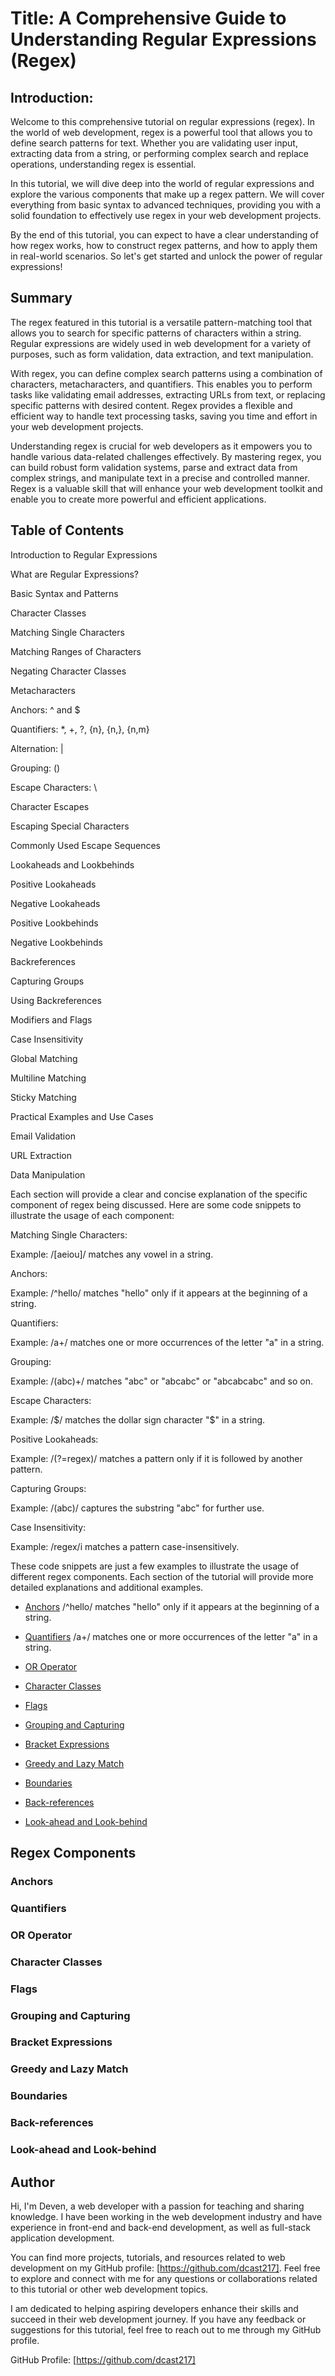 # Title: A Comprehensive Guide to Understanding Regular Expressions (Regex)


## Introduction:
Welcome to this comprehensive tutorial on regular expressions (regex). In the world of web development, regex is a powerful tool that allows you to define search patterns for text. Whether you are validating user input, extracting data from a string, or performing complex search and replace operations, understanding regex is essential.

In this tutorial, we will dive deep into the world of regular expressions and explore the various components that make up a regex pattern. We will cover everything from basic syntax to advanced techniques, providing you with a solid foundation to effectively use regex in your web development projects.

By the end of this tutorial, you can expect to have a clear understanding of how regex works, how to construct regex patterns, and how to apply them in real-world scenarios. So let's get started and unlock the power of regular expressions!



## Summary

The regex featured in this tutorial is a versatile pattern-matching tool that allows you to search for specific patterns of characters within a string. Regular expressions are widely used in web development for a variety of purposes, such as form validation, data extraction, and text manipulation.

With regex, you can define complex search patterns using a combination of characters, metacharacters, and quantifiers. This enables you to perform tasks like validating email addresses, extracting URLs from text, or replacing specific patterns with desired content. Regex provides a flexible and efficient way to handle text processing tasks, saving you time and effort in your web development projects.

Understanding regex is crucial for web developers as it empowers you to handle various data-related challenges effectively. By mastering regex, you can build robust form validation systems, parse and extract data from complex strings, and manipulate text in a precise and controlled manner. Regex is a valuable skill that will enhance your web development toolkit and enable you to create more powerful and efficient applications.


## Table of Contents
Introduction to Regular Expressions

What are Regular Expressions?

Basic Syntax and Patterns

Character Classes

Matching Single Characters

Matching Ranges of Characters

Negating Character Classes

Metacharacters

Anchors: ^ and $

Quantifiers: *, +, ?, {n}, {n,}, {n,m}

Alternation: |

Grouping: ()

Escape Characters: \

Character Escapes

Escaping Special Characters

Commonly Used Escape Sequences

Lookaheads and Lookbehinds

Positive Lookaheads

Negative Lookaheads

Positive Lookbehinds

Negative Lookbehinds

Backreferences

Capturing Groups

Using Backreferences

Modifiers and Flags

Case Insensitivity

Global Matching

Multiline Matching

Sticky Matching

Practical Examples and Use Cases

Email Validation

URL Extraction

Data Manipulation

Each section will provide a clear and concise explanation of the specific component of regex being discussed. Here are some code snippets to illustrate the usage of each component:

Matching Single Characters:

Example: /[aeiou]/ matches any vowel in a string.

Anchors:

Example: /^hello/ matches "hello" only if it appears at the beginning of a string.

Quantifiers:

Example: /a+/ matches one or more occurrences of the letter "a" in a string.

Grouping:

Example: /(abc)+/ matches "abc" or "abcabc" or "abcabcabc" and so on.

Escape Characters:

Example: /$/ matches the dollar sign character "$" in a string.

Positive Lookaheads:

Example: /(?=regex)/ matches a pattern only if it is followed by another pattern.

Capturing Groups:

Example: /(abc)/ captures the substring "abc" for further use.

Case Insensitivity:

Example: /regex/i matches a pattern case-insensitively.

These code snippets are just a few examples to illustrate the usage of different regex components. Each section of the tutorial will provide more detailed explanations and additional examples.
- [Anchors](#anchors)
/^hello/ matches "hello" only if it appears at the beginning of a string.
- [Quantifiers](#quantifiers)
/a+/ matches one or more occurrences of the letter "a" in a string.
- [OR Operator](#or-operator)

- [Character Classes](#character-classes)
- [Flags](#flags)
- [Grouping and Capturing](#grouping-and-capturing)
- [Bracket Expressions](#bracket-expressions)
- [Greedy and Lazy Match](#greedy-and-lazy-match)
- [Boundaries](#boundaries)
- [Back-references](#back-references)
- [Look-ahead and Look-behind](#look-ahead-and-look-behind)

## Regex Components

### Anchors

### Quantifiers

### OR Operator

### Character Classes

### Flags

### Grouping and Capturing

### Bracket Expressions

### Greedy and Lazy Match

### Boundaries

### Back-references

### Look-ahead and Look-behind

## Author
Hi, I'm Deven, a web developer with a passion for teaching and sharing knowledge. I have been working in the web development industry and have experience in front-end and back-end development, as well as full-stack application development.

You can find more projects, tutorials, and resources related to web development on my GitHub profile: [https://github.com/dcast217]. Feel free to explore and connect with me for any questions or collaborations related to this tutorial or other web development topics.

I am dedicated to helping aspiring developers enhance their skills and succeed in their web development journey. If you have any feedback or suggestions for this tutorial, feel free to reach out to me through my GitHub profile.

GitHub Profile: [https://github.com/dcast217]

